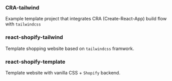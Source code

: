 ### CRA-tailwind
Example template project that integrates CRA (Create-React-App) build flow with ```tailwindcss```

### react-shopify-tailwind
Template shopping website based on ```tailwindcss``` framwork.

### react-shopify-template
Template website with vanilla CSS + ```Shopify``` backend.